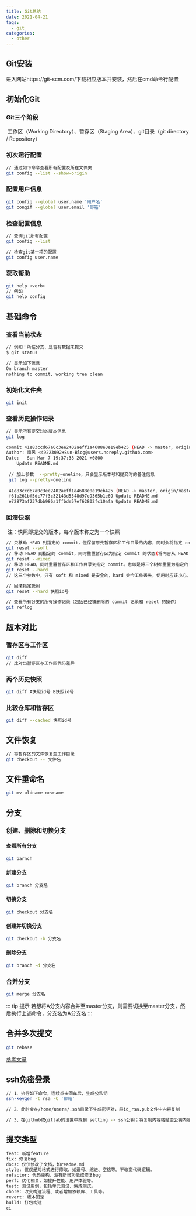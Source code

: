 ```yaml
---
title: Git总结
date: 2021-04-21
tags:
  - git
categories:
  - other
---
```


<articleTop></articleTop>

## Git安装

进入网站https://git-scm.com/下载相应版本并安装，然后在cmd命令行配置

## 初始化Git

### 	Git三个阶段

​			工作区（Working Directory）、暂存区（Staging Area）、git目录（git directory / Repository）

### 	初次运行配置

```bash
// 通过如下命令查看所有配置及所在文件夹
git config --list --show-origin
```

### 	配置用户信息

```bash
git config --global user.name '用户名'
git congif --global user.email '邮箱'
```

### 	检查配置信息

```bash
// 查询git所有配置
git config --list

// 检查git某一项的配置
git config user.name
```

### 	获取帮助

```bash
git help <verb>
// 例如
git help config
```

## 基础命令

### 	查看当前状态

```bash
// 例如：所在分支、是否有数据未提交
$ git status

// 显示如下信息
On branch master
nothing to commit, working tree clean
```

### 	初始化文件夹

```bash
git init
```

### 	查看历史操作记录

```bash
// 显示所有提交过的版本信息
git log

commit 41e83ccd67a0c3ee2402aeff1a4688e0e19eb425 (HEAD -> master, origin/master, origin/HEAD)
Author: 南风 <49223092+Sun-Blog@users.noreply.github.com>
Date:   Sun Mar 7 19:37:38 2021 +0800
    Update README.md
    
 // 加上参数  --pretty=oneline，只会显示版本号和提交时的备注信息
 git log --pretty=oneline
 
 41e83ccd67a0c3ee2402aeff1a4688e0e19eb425 (HEAD -> master, origin/master, origin/HEAD) Update README.md
 f61b261bf5dc77f3c32143d5548d97c9365b1e69 Update README.md
 e72873af237dbb986a1ffbde57ef62802fc10afa Update README.md
```

### 回滚快照

​	注：快照即提交的版本，每个版本称之为一个快照

```bash
// 只移动 HEAD 到指定的 commit，但保留原先暂存区和工作目录的内容，同时会将指定 commit 之后提交的内容设置到暂存区中
git reset --soft
// 移动 HEAD 到指定的 commit，同时重置暂存区为指定 commit 的状态(将内容从 HEAD 复制到暂存区中)，但保留原先的工作目录，同时将添加暂存区的修改撤销到工作目录中。该选项为默认选项，可以省略
git reset --mixed
// 移动 HEAD，同时重置暂存区和工作目录到指定 commit。也即是将三个树都重置为指定的 commit。
git reset --hard
// 这三个参数中，只有 soft 和 mixed 是安全的，hard 会令工作丢失，使用时应该小心。

// 回滚指定快照
git reset --hard 快照id号

// 查看所有分支的所有操作记录（包括已经被删除的 commit 记录和 reset 的操作）
git reflog
```

## 版本对比

### 	暂存区与工作区

```bash
git diff
// 比对出暂存区与工作区代码差异
```

### 	两个历史快照

```bash
git diff A快照id号 B快照id号
```

### 	比较仓库和暂存区

```bash
git diff --cached 快照id号
```

## 文件恢复

```bash
// 将暂存区的文件恢复至工作目录
git checkout -- 文件名
```

## 文件重命名

```bash
git mv oldname newname
```

## 分支

### 	创建、删除和切换分支

#### 		查看所有分支

```bash
git barnch
```

#### 		新建分支

```bash
git branch 分支名
```

#### 		切换分支

```bash
git checkout 分支名
```

#### 		创建并切换分支

```bash
git checkout -b 分支名
```

#### 		删除分支

```bash
git branch -d 分支名
```

### 	合并分支

```bash
git merge 分支名
```
::: tip 提示
若想将A分支内容合并至master分支，则需要切换至master分支，然后执行上述命令，分支名为A分支名
:::

## 合并多次提交

```bash
git rebase
```

[参考文章](https://www.liaoxuefeng.com/wiki/896043488029600/1216289527823648)

## ssh免密登录

```bash
// 1、执行如下命令，连续点击回车后，生成公私钥
ssh-keygen -t rsa -C '邮箱'

// 2、此时会在/home/usera/.ssh目录下生成密钥对，将id_rsa.pub文件中内容复制

// 3、在github或gitlab的设置中找到 setting -> ssh公钥；将复制内容粘贴至公钥内容区，保存即可
```

## 提交类型

```bash
feat: 新增feature
fix: 修复bug
docs: 仅仅修改了文档，如readme.md
style: 仅仅是对格式进行修改，如逗号、缩进、空格等。不改变代码逻辑。
refactor: 代码重构，没有新增功能或修复bug
perf: 优化相关，如提升性能、用户体验等。
test: 测试用例，包括单元测试、集成测试。
chore: 改变构建流程、或者增加依赖库、工具等。
revert: 版本回滚
build: 打包构建
ci
```